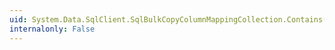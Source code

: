 ```yaml
---
uid: System.Data.SqlClient.SqlBulkCopyColumnMappingCollection.Contains(System.Data.SqlClient.SqlBulkCopyColumnMapping)
internalonly: False
---
```

